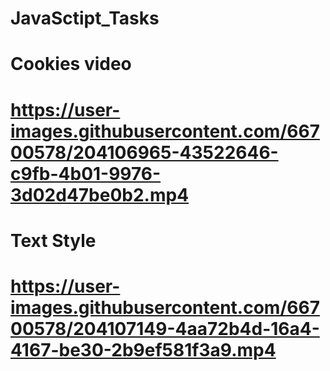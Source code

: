 # JavaSctipt_Tasks
# Cookies video
# https://user-images.githubusercontent.com/66700578/204106965-43522646-c9fb-4b01-9976-3d02d47be0b2.mp4
# Text Style
# https://user-images.githubusercontent.com/66700578/204107149-4aa72b4d-16a4-4167-be30-2b9ef581f3a9.mp4




